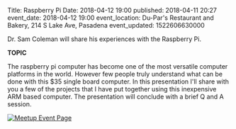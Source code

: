 Title: Raspberry Pi
Date: 2018-04-12 19:00
published: 2018-04-11 20:27
event_date: 2018-04-12 19:00
event_location: Du-Par's Restaurant and Bakery, 214 S Lake Ave, Pasadena
event_updated: 1522606630000

Dr. Sam Coleman will share his experiences with the Raspberry Pi.

**TOPIC**

The raspberry pi computer has become one of the most versatile computer
platforms in the world. However few people truly understand what can be done
with this $35 single board computer. In this presentation I'll share with you
a few of the projects that I have put together using this inexpensive ARM
based computer. The presentation will conclude with a brief Q and A session.


[ ![Meetup Event Page]({filename}/images/meetup_logo_45.png) ](https://www.meetup.com/SGVTech/events/248619476/)

